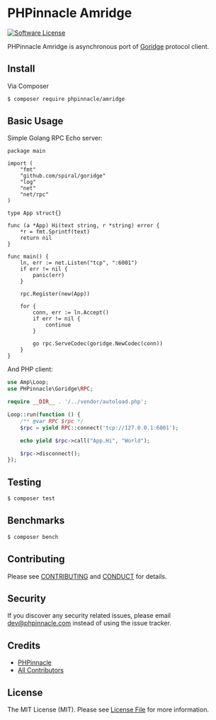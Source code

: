 # PHPinnacle Amridge

[![Software License][ico-license]](LICENSE.md)

PHPinnacle Amridge is asynchronous port of [Goridge](https://github.com/spiral/goridge) protocol client.

## Install

Via Composer

```bash
$ composer require phpinnacle/amridge
```

## Basic Usage

Simple Golang RPC Echo server:

```golang
package main

import (
	"fmt"
	"github.com/spiral/goridge"
	"log"
	"net"
	"net/rpc"
)

type App struct{}

func (a *App) Hi(text string, r *string) error {
	*r = fmt.Sprintf(text)
	return nil
}

func main() {
	ln, err := net.Listen("tcp", ":6001")
	if err != nil {
		panic(err)
	}

	rpc.Register(new(App))

	for {
		conn, err := ln.Accept()
		if err != nil {
			continue
		}

		go rpc.ServeCodec(goridge.NewCodec(conn))
	}
}
```

And PHP client:

```php
use Amp\Loop;
use PHPinnacle\Goridge\RPC;

require __DIR__ . '/../vendor/autoload.php';

Loop::run(function () {
    /** @var RPC $rpc */
    $rpc = yield RPC::connect('tcp://127.0.0.1:6001');

    echo yield $rpc->call("App.Hi", "World");

    $rpc->disconnect();
});
```

## Testing

```bash
$ composer test
```

## Benchmarks

```bash
$ composer bench
```

## Contributing

Please see [CONTRIBUTING](CONTRIBUTING.md) and [CONDUCT](CONDUCT.md) for details.

## Security

If you discover any security related issues, please email dev@phpinnacle.com instead of using the issue tracker.

## Credits

- [PHPinnacle][link-author]
- [All Contributors][link-contributors]

## License

The MIT License (MIT). Please see [License File](LICENSE.md) for more information.

[ico-license]: https://img.shields.io/badge/license-MIT-brightgreen.svg?style=flat-square

[link-author]: https://github.com/phpinnacle
[link-contributors]: https://github.com/phpinnacle/amridge/graphs/contributors
